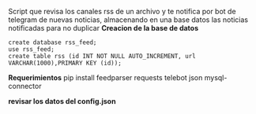 Script que revisa los canales rss de un archivo y te notifica por bot de telegram de nuevas noticias, almacenando en una base datos las noticias notificadas para no duplicar
**Creacion de la base de datos**
```mysql
create database rss_feed;
use rss_feed;
create table rss (id INT NOT NULL AUTO_INCREMENT, url VARCHAR(1000),PRIMARY KEY (id));
```

**Requerimientos**
pip install feedparser requests telebot json mysql-connector

**revisar los datos del config.json**
